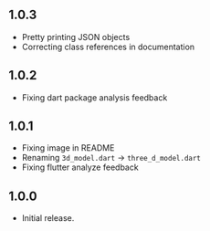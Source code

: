 ## 1.0.3

- Pretty printing JSON objects
- Correcting class references in documentation

## 1.0.2

- Fixing dart package analysis feedback

## 1.0.1

- Fixing image in README
- Renaming `3d_model.dart` -> `three_d_model.dart`
- Fixing flutter analyze feedback

## 1.0.0

- Initial release.
